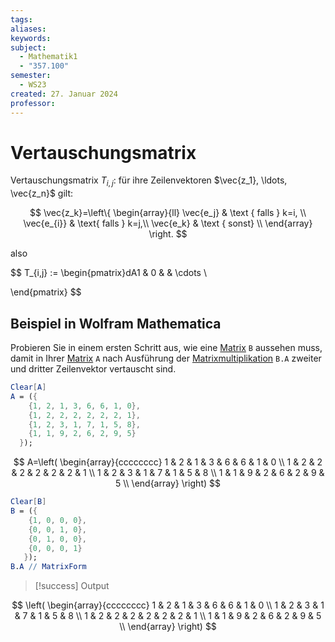 ```yaml
---
tags: 
aliases: 
keywords: 
subject:
  - Mathematik1
  - "357.100"
semester:
  - WS23
created: 27. Januar 2024
professor:
---
```

 

# Vertauschungsmatrix

Vertauschungsmatrix $T_{i, j}$: für ihre Zeilenvektoren $\vec{z_1}, \ldots, \vec{z_n}$ gilt:

$$
\vec{z_k}=\left\{
\begin{array}{ll}
\vec{e_j} & \text { falls } k=i, \\
\vec{e_{i}} & \text{ falls } k=j,\\
\vec{e_k} & \text { sonst} \\
\end{array} \right.
$$

also

$$
T_{i,j} := \begin{pmatrix}dA1 & 0 &  & \cdots \\

\end{pmatrix}
$$

## Beispiel in Wolfram Mathematica

Probieren Sie in einem ersten Schritt aus, wie eine [Matrix](Matrix.md) `B` aussehen muss, damit in Ihrer [Matrix](Matrix.md) `A` nach Ausführung der [Matrixmultiplikation](../Matrixmultiplikation.md) `B.A` zweiter und dritter Zeilenvektor vertauscht sind.

``` mathematica
Clear[A]
A = ({
    {1, 2, 1, 3, 6, 6, 1, 0},
    {1, 2, 2, 2, 2, 2, 2, 1},
    {1, 2, 3, 1, 7, 1, 5, 8},
    {1, 1, 9, 2, 6, 2, 9, 5}
  });
```

$$
A=\left(
\begin{array}{cccccccc}
 1 & 2 & 1 & 3 & 6 & 6 & 1 & 0 \\
 1 & 2 & 2 & 2 & 2 & 2 & 2 & 1 \\
 1 & 2 & 3 & 1 & 7 & 1 & 5 & 8 \\
 1 & 1 & 9 & 2 & 6 & 2 & 9 & 5 \\
\end{array}
\right)
$$

```mathematica
Clear[B]
B = ({
    {1, 0, 0, 0},
    {0, 0, 1, 0},
    {0, 1, 0, 0},
    {0, 0, 0, 1}
   });
B.A // MatrixForm
```

> [!success] Output

$$
\left(
\begin{array}{cccccccc}
 1 & 2 & 1 & 3 & 6 & 6 & 1 & 0 \\
 1 & 2 & 3 & 1 & 7 & 1 & 5 & 8 \\
 1 & 2 & 2 & 2 & 2 & 2 & 2 & 1 \\
 1 & 1 & 9 & 2 & 6 & 2 & 9 & 5 \\
\end{array}
\right)
$$
